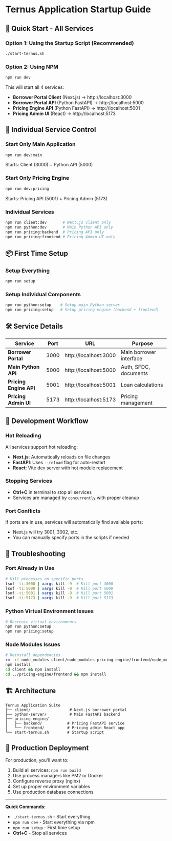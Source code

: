 # Ternus Application Startup Guide

## 🚀 Quick Start - All Services

### Option 1: Using the Startup Script (Recommended)
```bash
./start-ternus.sh
```

### Option 2: Using NPM
```bash
npm run dev
```

This will start all 4 services:
- **Borrower Portal Client** (Next.js) → http://localhost:3000
- **Borrower Portal API** (Python FastAPI) → http://localhost:5000  
- **Pricing Engine API** (Python FastAPI) → http://localhost:5001
- **Pricing Admin UI** (React) → http://localhost:5173

## 🔧 Individual Service Control

### Start Only Main Application
```bash
npm run dev:main
```
Starts: Client (3000) + Python API (5000)

### Start Only Pricing Engine
```bash
npm run dev:pricing  
```
Starts: Pricing API (5001) + Pricing Admin (5173)

### Individual Services
```bash
npm run client:dev       # Next.js client only
npm run python:dev       # Main Python API only  
npm run pricing:backend  # Pricing API only
npm run pricing:frontend # Pricing Admin UI only
```

## 📦 First Time Setup

### Setup Everything
```bash
npm run setup
```

### Setup Individual Components
```bash
npm run python:setup    # Setup main Python server
npm run pricing:setup   # Setup pricing engine (backend + frontend)
```

## 🛠️ Service Details

| Service | Port | URL | Purpose |
|---------|------|-----|---------|
| **Borrower Portal** | 3000 | http://localhost:3000 | Main borrower interface |
| **Main Python API** | 5000 | http://localhost:5000 | Auth, SFDC, documents |
| **Pricing Engine API** | 5001 | http://localhost:5001 | Loan calculations |
| **Pricing Admin UI** | 5173 | http://localhost:5173 | Pricing management |

## 🔄 Development Workflow

### Hot Reloading
All services support hot reloading:
- **Next.js**: Automatically reloads on file changes
- **FastAPI**: Uses `--reload` flag for auto-restart
- **React**: Vite dev server with hot module replacement

### Stopping Services
- **Ctrl+C** in terminal to stop all services
- Services are managed by `concurrently` with proper cleanup

### Port Conflicts
If ports are in use, services will automatically find available ports:
- Next.js will try 3001, 3002, etc.
- You can manually specify ports in the scripts if needed

## 🐛 Troubleshooting

### Port Already in Use
```bash
# Kill processes on specific ports
lsof -ti:3000 | xargs kill -9  # Kill port 3000
lsof -ti:5000 | xargs kill -9  # Kill port 5000
lsof -ti:5001 | xargs kill -9  # Kill port 5001
lsof -ti:5173 | xargs kill -9  # Kill port 5173
```

### Python Virtual Environment Issues
```bash
# Recreate virtual environments
npm run python:setup
npm run pricing:setup
```

### Node Modules Issues
```bash
# Reinstall dependencies
rm -rf node_modules client/node_modules pricing-engine/frontend/node_modules
npm install
cd client && npm install
cd ../pricing-engine/frontend && npm install
```

## 🏗️ Architecture

```
Ternus Application Suite
├── client/                 # Next.js borrower portal
├── python-server/          # Main FastAPI backend  
├── pricing-engine/
│   ├── backend/           # Pricing FastAPI service
│   └── frontend/          # Pricing admin React app
└── start-ternus.sh        # Startup script
```

## 🚀 Production Deployment

For production, you'll want to:
1. Build all services: `npm run build`
2. Use process managers like PM2 or Docker
3. Configure reverse proxy (nginx)
4. Set up proper environment variables
5. Use production database connections

---

**Quick Commands:**
- `./start-ternus.sh` - Start everything
- `npm run dev` - Start everything via npm
- `npm run setup` - First time setup
- **Ctrl+C** - Stop all services 